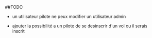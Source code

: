 ##TODO

- un utilisateur pilote ne peux modifier un utilisateur admin

- ajouter la possibilité a un pilote de se desinscrir d'un vol ou il serais inscrit 